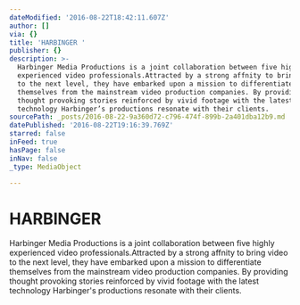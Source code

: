 ```yaml
---
dateModified: '2016-08-22T18:42:11.607Z'
author: []
via: {}
title: 'HARBINGER '
publisher: {}
description: >-
  Harbinger Media Productions is a joint collaboration between five highly
  experienced video professionals.Attracted by a strong affnity to bring video
  to the next level, they have embarked upon a mission to differentiate
  themselves from the mainstream video production companies. By providing
  thought provoking stories reinforced by vivid footage with the latest
  technology Harbinger’s productions resonate with their clients.
sourcePath: _posts/2016-08-22-9a360d72-c796-474f-899b-2a401dba12b9.md
datePublished: '2016-08-22T19:16:39.769Z'
starred: false
inFeed: true
hasPage: false
inNav: false
_type: MediaObject

---
```

# HARBINGER 

Harbinger Media Productions is a joint collaboration between five highly experienced video professionals.Attracted by a strong affnity to bring video to the next level, they have embarked upon a mission to differentiate themselves from the mainstream video production companies. By providing thought provoking stories reinforced by vivid footage with the latest technology Harbinger's productions resonate with their clients.